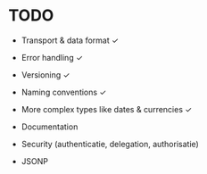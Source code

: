 TODO
====

* Transport & data format ✓
* Error handling ✓
* Versioning ✓
* Naming conventions ✓
* More complex types like dates & currencies ✓
* Documentation
* Security (authenticatie, delegation, authorisatie)

* JSONP
